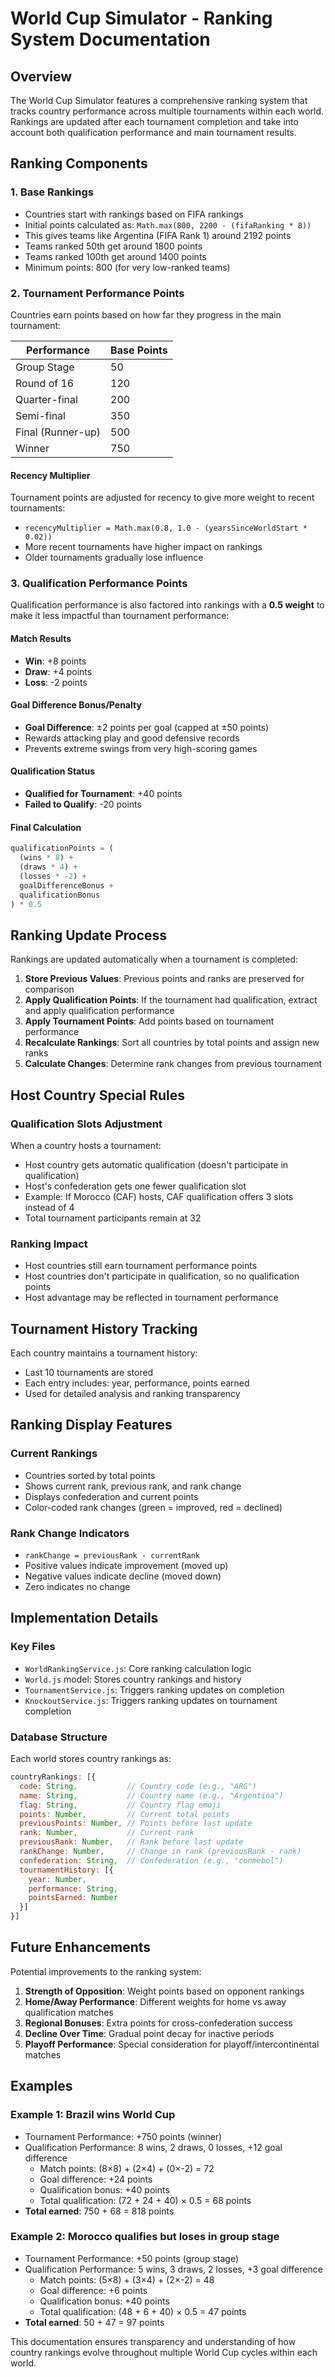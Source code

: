 # World Cup Simulator - Ranking System Documentation

## Overview

The World Cup Simulator features a comprehensive ranking system that tracks country performance across multiple tournaments within each world. Rankings are updated after each tournament completion and take into account both qualification performance and main tournament results.

## Ranking Components

### 1. Base Rankings
- Countries start with rankings based on FIFA rankings
- Initial points calculated as: `Math.max(800, 2200 - (fifaRanking * 8))`
- This gives teams like Argentina (FIFA Rank 1) around 2192 points
- Teams ranked 50th get around 1800 points
- Teams ranked 100th get around 1400 points
- Minimum points: 800 (for very low-ranked teams)

### 2. Tournament Performance Points
Countries earn points based on how far they progress in the main tournament:

| Performance | Base Points |
|-------------|-------------|
| Group Stage | 50 |
| Round of 16 | 120 |
| Quarter-final | 200 |
| Semi-final | 350 |
| Final (Runner-up) | 500 |
| Winner | 750 |

#### Recency Multiplier
Tournament points are adjusted for recency to give more weight to recent tournaments:
- `recencyMultiplier = Math.max(0.8, 1.0 - (yearsSinceWorldStart * 0.02))`
- More recent tournaments have higher impact on rankings
- Older tournaments gradually lose influence

### 3. Qualification Performance Points

Qualification performance is also factored into rankings with a **0.5 weight** to make it less impactful than tournament performance:

#### Match Results
- **Win**: +8 points
- **Draw**: +4 points
- **Loss**: -2 points

#### Goal Difference Bonus/Penalty
- **Goal Difference**: ±2 points per goal (capped at ±50 points)
- Rewards attacking play and good defensive records
- Prevents extreme swings from very high-scoring games

#### Qualification Status
- **Qualified for Tournament**: +40 points
- **Failed to Qualify**: -20 points

#### Final Calculation
```javascript
qualificationPoints = (
  (wins * 8) + 
  (draws * 4) + 
  (losses * -2) + 
  goalDifferenceBonus + 
  qualificationBonus
) * 0.5
```

## Ranking Update Process

Rankings are updated automatically when a tournament is completed:

1. **Store Previous Values**: Previous points and ranks are preserved for comparison
2. **Apply Qualification Points**: If the tournament had qualification, extract and apply qualification performance
3. **Apply Tournament Points**: Add points based on tournament performance
4. **Recalculate Rankings**: Sort all countries by total points and assign new ranks
5. **Calculate Changes**: Determine rank changes from previous tournament

## Host Country Special Rules

### Qualification Slots Adjustment
When a country hosts a tournament:
- Host country gets automatic qualification (doesn't participate in qualification)
- Host's confederation gets one fewer qualification slot
- Example: If Morocco (CAF) hosts, CAF qualification offers 3 slots instead of 4
- Total tournament participants remain at 32

### Ranking Impact
- Host countries still earn tournament performance points
- Host countries don't participate in qualification, so no qualification points
- Host advantage may be reflected in tournament performance

## Tournament History Tracking

Each country maintains a tournament history:
- Last 10 tournaments are stored
- Each entry includes: year, performance, points earned
- Used for detailed analysis and ranking transparency

## Ranking Display Features

### Current Rankings
- Countries sorted by total points
- Shows current rank, previous rank, and rank change
- Displays confederation and current points
- Color-coded rank changes (green = improved, red = declined)

### Rank Change Indicators
- `rankChange = previousRank - currentRank`
- Positive values indicate improvement (moved up)
- Negative values indicate decline (moved down)
- Zero indicates no change

## Implementation Details

### Key Files
- `WorldRankingService.js`: Core ranking calculation logic
- `World.js` model: Stores country rankings and history
- `TournamentService.js`: Triggers ranking updates on completion
- `KnockoutService.js`: Triggers ranking updates on tournament completion

### Database Structure
Each world stores country rankings as:
```javascript
countryRankings: [{
  code: String,           // Country code (e.g., "ARG")
  name: String,           // Country name (e.g., "Argentina")
  flag: String,           // Country flag emoji
  points: Number,         // Current total points
  previousPoints: Number, // Points before last update
  rank: Number,           // Current rank
  previousRank: Number,   // Rank before last update
  rankChange: Number,     // Change in rank (previousRank - rank)
  confederation: String,  // Confederation (e.g., "conmebol")
  tournamentHistory: [{
    year: Number,
    performance: String,
    pointsEarned: Number
  }]
}]
```

## Future Enhancements

Potential improvements to the ranking system:
1. **Strength of Opposition**: Weight points based on opponent rankings
2. **Home/Away Performance**: Different weights for home vs away qualification matches
3. **Regional Bonuses**: Extra points for cross-confederation success
4. **Decline Over Time**: Gradual point decay for inactive periods
5. **Playoff Performance**: Special consideration for playoff/intercontinental matches

## Examples

### Example 1: Brazil wins World Cup
- Tournament Performance: +750 points (winner)
- Qualification Performance: 8 wins, 2 draws, 0 losses, +12 goal difference
  - Match points: (8×8) + (2×4) + (0×-2) = 72
  - Goal difference: +24 points
  - Qualification bonus: +40 points
  - Total qualification: (72 + 24 + 40) × 0.5 = 68 points
- **Total earned**: 750 + 68 = 818 points

### Example 2: Morocco qualifies but loses in group stage
- Tournament Performance: +50 points (group stage)
- Qualification Performance: 5 wins, 3 draws, 2 losses, +3 goal difference
  - Match points: (5×8) + (3×4) + (2×-2) = 48
  - Goal difference: +6 points
  - Qualification bonus: +40 points
  - Total qualification: (48 + 6 + 40) × 0.5 = 47 points
- **Total earned**: 50 + 47 = 97 points

This documentation ensures transparency and understanding of how country rankings evolve throughout multiple World Cup cycles within each world.